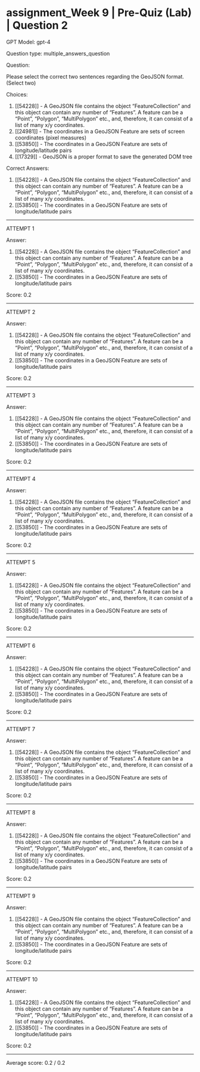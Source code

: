 # assignment_Week 9 | Pre-Quiz (Lab) | Question 2

GPT Model: gpt-4

Question type: multiple_answers_question

Question:
<div><p><span>Please select the correct two sentences regarding the GeoJSON format. (Select two)</span></p></div>

Choices:
1. [[54228]] - A GeoJSON file contains the object “FeatureCollection” and this object can contain any number of “Features”. A feature can be a “Point”, “Polygon”, “MultiPolygon” etc., and, therefore, it can consist of a list of many x/y coordinates.
2. [[24981]] - The coordinates in a GeoJSON Feature are sets of screen coordinates (pixel measures)
3. [[53850]] - The coordinates in a GeoJSON Feature are sets of longitude/latitude pairs
4. [[17329]] - GeoJSON is a proper format to save the generated DOM tree

Correct Answers:
1. [[54228]] - A GeoJSON file contains the object “FeatureCollection” and this object can contain any number of “Features”. A feature can be a “Point”, “Polygon”, “MultiPolygon” etc., and, therefore, it can consist of a list of many x/y coordinates.
3. [[53850]] - The coordinates in a GeoJSON Feature are sets of longitude/latitude pairs

****************************************

ATTEMPT 1

Answer: 
1. [[54228]] - A GeoJSON file contains the object “FeatureCollection” and this object can contain any number of “Features”. A feature can be a “Point”, “Polygon”, “MultiPolygon” etc., and, therefore, it can consist of a list of many x/y coordinates.
2. [[53850]] - The coordinates in a GeoJSON Feature are sets of longitude/latitude pairs

Score: 0.2

--------------------

ATTEMPT 2

Answer:
1. [[54228]] - A GeoJSON file contains the object “FeatureCollection” and this object can contain any number of “Features”. A feature can be a “Point”, “Polygon”, “MultiPolygon” etc., and, therefore, it can consist of a list of many x/y coordinates.
3. [[53850]] - The coordinates in a GeoJSON Feature are sets of longitude/latitude pairs

Score: 0.2

--------------------

ATTEMPT 3

Answer: 
1. [[54228]] - A GeoJSON file contains the object “FeatureCollection” and this object can contain any number of “Features”. A feature can be a “Point”, “Polygon”, “MultiPolygon” etc., and, therefore, it can consist of a list of many x/y coordinates.
2. [[53850]] - The coordinates in a GeoJSON Feature are sets of longitude/latitude pairs

Score: 0.2

--------------------

ATTEMPT 4

Answer: 
1. [[54228]] - A GeoJSON file contains the object “FeatureCollection” and this object can contain any number of “Features”. A feature can be a “Point”, “Polygon”, “MultiPolygon” etc., and, therefore, it can consist of a list of many x/y coordinates.
2. [[53850]] - The coordinates in a GeoJSON Feature are sets of longitude/latitude pairs

Score: 0.2

--------------------

ATTEMPT 5

Answer: 
1. [[54228]] - A GeoJSON file contains the object “FeatureCollection” and this object can contain any number of “Features”. A feature can be a “Point”, “Polygon”, “MultiPolygon” etc., and, therefore, it can consist of a list of many x/y coordinates.
2. [[53850]] - The coordinates in a GeoJSON Feature are sets of longitude/latitude pairs

Score: 0.2

--------------------

ATTEMPT 6

Answer: 
1. [[54228]] - A GeoJSON file contains the object “FeatureCollection” and this object can contain any number of “Features”. A feature can be a “Point”, “Polygon”, “MultiPolygon” etc., and, therefore, it can consist of a list of many x/y coordinates.
2. [[53850]] - The coordinates in a GeoJSON Feature are sets of longitude/latitude pairs

Score: 0.2

--------------------

ATTEMPT 7

Answer: 
1. [[54228]] - A GeoJSON file contains the object “FeatureCollection” and this object can contain any number of “Features”. A feature can be a “Point”, “Polygon”, “MultiPolygon” etc., and, therefore, it can consist of a list of many x/y coordinates.
2. [[53850]] - The coordinates in a GeoJSON Feature are sets of longitude/latitude pairs

Score: 0.2

--------------------

ATTEMPT 8

Answer: 
1. [[54228]] - A GeoJSON file contains the object “FeatureCollection” and this object can contain any number of “Features”. A feature can be a “Point”, “Polygon”, “MultiPolygon” etc., and, therefore, it can consist of a list of many x/y coordinates.
2. [[53850]] - The coordinates in a GeoJSON Feature are sets of longitude/latitude pairs

Score: 0.2

--------------------

ATTEMPT 9

Answer:
1. [[54228]] - A GeoJSON file contains the object “FeatureCollection” and this object can contain any number of “Features”. A feature can be a “Point”, “Polygon”, “MultiPolygon” etc., and, therefore, it can consist of a list of many x/y coordinates.
3. [[53850]] - The coordinates in a GeoJSON Feature are sets of longitude/latitude pairs

Score: 0.2

--------------------

ATTEMPT 10

Answer: 
1. [[54228]] - A GeoJSON file contains the object “FeatureCollection” and this object can contain any number of “Features”. A feature can be a “Point”, “Polygon”, “MultiPolygon” etc., and, therefore, it can consist of a list of many x/y coordinates.
2. [[53850]] - The coordinates in a GeoJSON Feature are sets of longitude/latitude pairs

Score: 0.2

--------------------

Average score: 0.2 / 0.2
